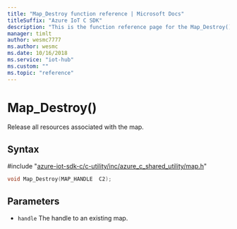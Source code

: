 ```yaml
---                             
title: "Map_Destroy function reference | Microsoft Docs" 
titleSuffix: "Azure IoT C SDK"            
description: "This is the function reference page for the Map_Destroy() function in the Azure IoT C SDK. This SDK is used with Azure IoT Hub and Azure IoT Hub Device Provisioning Service"            
manager: timlt                 
author: wesmc7777              
ms.author: wesmc               
ms.date: 10/16/2018                    
ms.service: "iot-hub"             
ms.custom: ""                
ms.topic: "reference"        
---                            
```


# Map_Destroy()

Release all resources associated with the map.

## Syntax

\#include "[azure-iot-sdk-c/c-utility/inc/azure_c_shared_utility/map.h](../map-h.md)"  
```C
void Map_Destroy(MAP_HANDLE  C2);
```

## Parameters
* `handle` The handle to an existing map.

